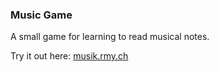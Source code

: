 ### Music Game

A small game for learning to read musical notes.

Try it out here: [musik.rmy.ch](https://musik.rmy.ch)
